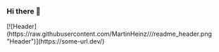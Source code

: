 ### Hi there 👋

<!--
**venkatavikas69/venkatavikas69** is a ✨ _special_ ✨ repository because its `README.md` (this file) appears on your GitHub profile.

Here are some ideas to get you started:

- 🔭 I’m currently working on ...
- 🌱 I’m currently learning ...
- 👯 I’m looking to collaborate on ...
- 🤔 I’m looking for help with ...
- 💬 Ask me about ...
- 📫 How to reach me: ...
- 😄 Pronouns: ...
- ⚡ Fun fact: ...
-->[![Header](https://raw.githubusercontent.com/MartinHeinz/<OWNER>/<OWNER>/readme_header.png "Header")](https://some-url.dev/)

